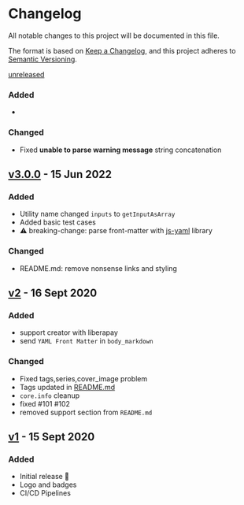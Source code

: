 # Changelog

All notable changes to this project will be documented in this file.

The format is based on [Keep a Changelog](https://keepachangelog.com/en/1.0.0/),
and this project adheres to [Semantic Versioning](https://semver.org/spec/v2.0.0.html).

[unreleased]

### Added

-

### Changed

- Fixed **unable to parse warning message** string concatenation

## [v3.0.0] - 15 Jun 2022

### Added

- Utility name changed `inputs` to `getInputAsArray`
- Added basic test cases
- :warning: breaking-change: parse front-matter with [js-yaml](https://www.npmjs.com/package/js-yaml) library

### Changed

- README.md: remove nonsense links and styling

## [v2] - 16 Sept 2020

### Added

- support creator with liberapay
- send `YAML Front Matter` in `body_markdown`

### Changed

- Fixed tags,series,cover_image problem
- Tags updated in [README.md](./README.md)
- `core.info` cleanup
- fixed #101 #102
- removed support section from `README.md`

## [v1] - 15 Sept 2020

### Added

- Initial release 🎊
- Logo and badges
- CI/CD Pipelines

[unreleased]: https://github.com/ful1e5/TheActionDev/compare/release/v3.0.0...main
[v3.0.0]: https://github.com/ful1e5/TheActionDev/compare/v2...v3.0.0
[v2]: https://github.com/ful1e5/TheActionDev/compare/v1...v2
[v1]: https://github.com/ful1e5/TheActionDev/tree/release/v1
